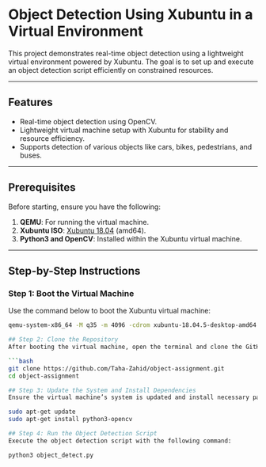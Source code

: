 # Object Detection Using Xubuntu in a Virtual Environment

This project demonstrates real-time object detection using a lightweight virtual environment powered by Xubuntu. The goal is to set up and execute an object detection script efficiently on constrained resources.

---

## Features
- Real-time object detection using OpenCV.
- Lightweight virtual machine setup with Xubuntu for stability and resource efficiency.
- Supports detection of various objects like cars, bikes, pedestrians, and buses.

---

## Prerequisites
Before starting, ensure you have the following:
1. **QEMU**: For running the virtual machine.
2. **Xubuntu ISO**: [Xubuntu 18.04](https://xubuntu.org/release/18-04/) (amd64).
3. **Python3 and OpenCV**: Installed within the Xubuntu virtual machine.

---

## Step-by-Step Instructions

### Step 1: Boot the Virtual Machine
Use the command below to boot the Xubuntu virtual machine:

```bash
qemu-system-x86_64 -M q35 -m 4096 -cdrom xubuntu-18.04.5-desktop-amd64.iso -boot order=d -smp 2 -vga virtio -display gtk

## Step 2: Clone the Repository
After booting the virtual machine, open the terminal and clone the GitHub repository:

```bash
git clone https://github.com/Taha-Zahid/object-assignment.git
cd object-assignment

## Step 3: Update the System and Install Dependencies
Ensure the virtual machine’s system is updated and install necessary packages:

sudo apt-get update
sudo apt-get install python3-opencv

## Step 4: Run the Object Detection Script
Execute the object detection script with the following command:

python3 object_detect.py



